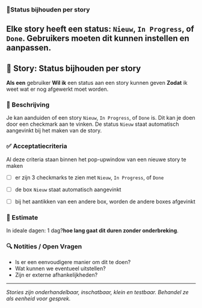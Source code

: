 ### 📘**Status bijhouden per story**
   Elke story heeft een status: `Nieuw`, `In Progress`, of `Done`. Gebruikers moeten dit kunnen instellen en aanpassen.
---

## 🧩 Story: Status bijhouden per story

**Als een** gebruiker
**Wil ik** een status aan een story kunnen geven
**Zodat** ik weet wat er nog afgewerkt moet worden.

### 📝 Beschrijving

Je kan aanduiden of een story `Nieuw`, `In Progress`, of `Done` is. Dit kan je doen door een checkmark aan te vinken. De status `Nieuw` staat automatisch aangevinkt bij het maken van de story. 

### ✅ Acceptatiecriteria

Al deze criteria staan binnen het pop-upwindow van een nieuwe story te maken
* [ ] er zijn 3 checkmarks te zien met `Nieuw`, `In Progress`, of `Done`
* [ ] de box `Nieuw` staat automatisch aangevinkt
* [ ] bij het aantikken van een andere box, worden de andere boxes afgevinkt


### 🧮 Estimate
In ideale dagen: 1 dag?**hoe lang gaat dit duren zonder onderbreking**.

### 🔍 Notities / Open Vragen

* Is er een eenvoudigere manier om dit te doen?
* Wat kunnen we eventueel uitstellen?
* Zijn er externe afhankelijkheden?

---

*Stories zijn onderhandelbaar, inschatbaar, klein en testbaar. Behandel ze als eenheid voor gesprek.*
